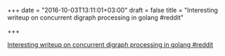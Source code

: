 +++
date = "2016-10-03T13:11:01+03:00"
draft = false
title = "Interesting writeup on concurrent digraph processing in golang  #reddit"

+++

<p><a href="https://t.co/cE5eZntQ5X">Interesting writeup on concurrent digraph processing in golang  #reddit</a></p>
